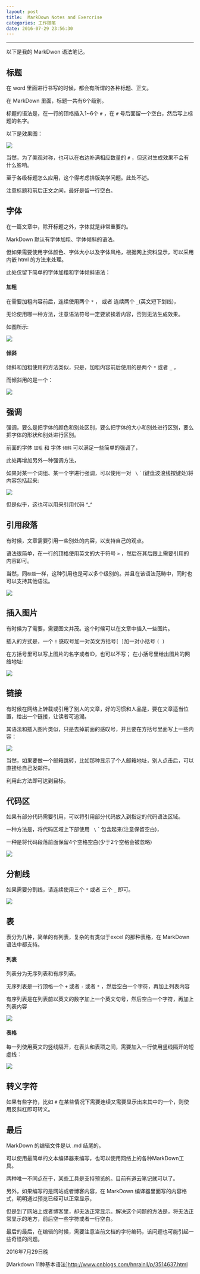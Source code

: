 ```yaml
---
layout: post
title:  MarkDown Notes and Exercrise
categories: 工作随笔
date: 2016-07-29 23:56:30
---
```


*** 

以下是我的 MarkDwon 语法笔记。


## 标题


在 word 里面进行书写的时候，都会有所谓的各种标题、正文。

在 MarkDown 里面，标题一共有6个级别。

标题的语法是，在一行的顶格插入1~6个 `#` ，在 `#` 号后面留一个空白，然后写上标题的名字。

以下是效果图：

![](/assets/MarkDown/title.png)

当然，为了美观对称，也可以在右边补满相应数量的 `#` ，但这对生成效果不会有什么影响。

至于各级标题怎么应用，这个得考虑排版美学问题。此处不述。

注意标题和前后正文之间，最好是留一行空白。


## 字体


在一篇文章中，除开标题之外，字体就是非常重要的。

MarkDown 默认有字体加粗、字体倾斜的语法。

但如果需要使用字体颜色、字体大小以及字体风格，根据网上资料显示，可以采用内嵌 html 的方法来处理。

此处仅留下简单的字体加粗和字体倾斜语法：


#### 加粗


在需要加粗内容前后，连续使用两个 `*` ， 或者 连续两个 `_`(英文短下划线)，

无论使用哪一种方法，注意语法符号一定要紧挨着内容，否则无法生成效果。

如图所示:

![](/assets/MarkDown/bold.png)


#### 倾斜


倾斜和加粗使用的方法类似，只是，加粗内容前后使用的是两个 `*` 或者 `_` ，

而倾斜用的是一个：

![](/assets/MarkDown/Italic.png)


## 强调


强调，要么是把字体的颜色和别处区别，要么把字体的大小和别处进行区别，要么把字体的形状和别处进行区别。

前面的字体 `加粗` 和 字体 `倾斜` 可以满足一些简单的强调了，

此处再增加另外一种强调方法，

如果对某一个词组、某一个字进行强调，可以使用一对 ` \` ` (键盘波浪线按键处)将内容包括起来:

![](/assets/MarkDown/qiangdiao.png)
 
但是似乎，这也可以用来引用代码 ^_^


## 引用段落


有时候，文章需要引用一些别处的内容，以支持自己的观点。

语法很简单，在一行的顶格使用英文的大于符号 `>` ，然后在其后跟上需要引用的内容即可。

当然，同`标题`一样，这种引用也是可以多个级别的。并且在该语法范畴中，同时也可以支持其他语法。

![](/assets/MarkDown/yinyong.png)


## 插入图片


有时候为了需要，需要图文并茂。这个时候可以在文章中插入一些图片。

插入的方式是，一个 `!` 感叹号加一对英文方括号`[ ]`加一对小括号 `( )`

在方括号里可以写上图片的名字或者ID，也可以不写； 在小括号里给出图片的网络地址:

![](/assets/MarkDown/tupian.png)


## 链接


有时候在网络上转载或引用了别人的文章，好的习惯和人品是，要在文章适当位置，给出一个链接，让读者可追溯。

其语法和插入图片类似，只是去掉前面的感叹号，并且要在方括号里面写上一些内容：

![](/assets/MarkDown/lianjie.png)

当然，如果要做一个邮箱跳转，比如那种显示了个人邮箱地址，别人点击后，可以直接给自己发邮件。

利用此方法即可达到目标。


## 代码区


如果有部分代码需要引用，可以将引用部分代码放入到指定的代码语法区域。

一种方法是，将代码区域上下部使用 ` \` ` 包含起来(注意保留空白)，

一种是将代码段落前面保留4个空格空白(少于2个空格会被忽略)

![](/assets/MarkDown/coding.png)


## 分割线


如果需要分割线，请连续使用三个 `*`  或者 三个 `_` 即可。

![](/assets/MarkDown/fenge.png)


## 表


表分为几种，简单的有列表，复杂的有类似于excel 的那种表格，在 MarkDown 语法中都支持。


#### 列表


列表分为无序列表和有序列表。

无序列表是一行顶格一个 `+` 或者 `-` 或者 `*` ，然后空白一个字符，再加上列表内容

有序列表是在列表前以英文的数字加上一个英文句号，然后空白一个字符，再加上列表内容

![](/assets/MarkDown/liebiao.png)


#### 表格


每一列使用英文的竖线隔开，在表头和表项之间，需要加入一行使用竖线隔开的短虚线：

![](/assets/MarkDown/table.png)


## 转义字符


如果有些字符，比如 `#` 在某些情况下需要连续又需要显示出来其中的一个，则使用反斜杠即可转义。


## 最后


MarkDown 的编辑文件是以 .md 结尾的。

可以使用最简单的文本编译器来编写，也可以使用网络上的各种MarkDown工具。

两种唯一不同点在于，某些工具是支持预览的。目前有道云笔记就可以了。

另外，如果编写的是网站或者博客内容，在 MarkDown 编译器里面写的内容格式，明明通过预览已经可以正常显示，

但是到了网站上或者博客里，却无法正常显示。解决这个问题的方法是，将无法正常显示的地方，前后空一些字符或者一行空白。

最后的最后，在编辑的时候，需要注意当前文档的字符编码，该问题也可能引起一些奇怪的问题。



2016年7月29日晚


[Markdown 11种基本语法]<http://www.cnblogs.com/hnrainll/p/3514637.html>
